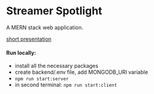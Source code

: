 # Streamer Spotlight

A MERN stack web application.

[short presentation](https://streamable.com/yqccj2)

#### Run locally:
* install all the necessary packages
* create backend/.env file, add MONGODB_URI variable
* `npm run start:server`
* in second terminal: `npm run start:client`